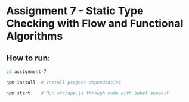 # Assignment 7 - Static Type Checking with Flow and Functional Algorithms

## How to run:
```sh
cd assignment-7

npm install  # Install project dependencies

npm start    # Run src/app.js through node with babel support
```